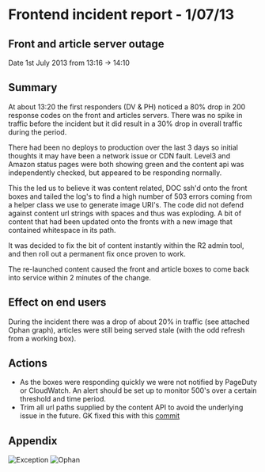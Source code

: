 # Frontend incident report - 1/07/13

## Front and article server outage
Date 1st July 2013 from 13:16 -> 14:10

## Summary
At about 13:20 the first responders (DV & PH) noticed a 80% drop in 200 response codes on the front and articles servers. There was no spike in traffic before the incident but it did result in a 30% drop in overall traffic during the period.

There had been no deploys to production over the last 3 days so initial thoughts it may have been a network issue or CDN fault. Level3 and Amazon status pages were both showing green and the content api was independently checked, but appeared to be responding normally.

This the led us to believe it was content related, DOC ssh'd onto the front boxes and tailed the log's to find a high number of 503 errors coming from a helper class we use to generate image URI's. The code did not defend against content url strings with spaces and thus was exploding. A bit of content that had been updated onto the fronts with a new image that contained whitespace in its path.

It was decided to fix the bit of content instantly within the R2 admin tool, and then roll out a permanent fix once proven to work.

The re-launched content caused the front and article boxes to come back into service within 2 minutes of the change.

## Effect on end users
During the incident there was a drop of about 20% in traffic (see attached Ophan graph), articles were still being served stale (with the odd refresh from a working box).

## Actions
- As the boxes were responding quickly we were not notified by PageDuty or CloudWatch. An alert should be set up to monitor 500's over a certain threshold and time period.
- Trim all url paths supplied by the content API to avoid the underlying issue in the future. GK fixed this with this [commit](https://github.com/guardian/frontend/commit/bbad0a7eaf1db7e37b0fc5bf7d611d9a378875d8)

## Appendix
![Exception](https://raw.github.com/guardian/frontend/master/docs/incidents/images/2013-07-01-exception.png)
![Ophan](https://raw.github.com/guardian/frontend/master/docs/incidents/images/2013-07-01-ophan.png)




